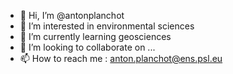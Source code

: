 - 👋 Hi, I’m @antonplanchot
- 👀 I’m interested in environmental sciences 
- 🌱 I’m currently learning geosciences
- 💞️ I’m looking to collaborate on ...
- 📫 How to reach me : anton.planchot@ens.psl.eu

<!---
antonplanchot/antonplanchot is a ✨ special ✨ repository because its `README.md` (this file) appears on your GitHub profile.
You can click the Preview link to take a look at your changes.
--->
